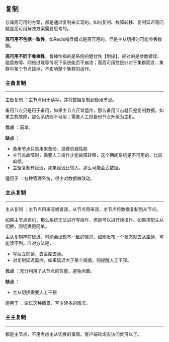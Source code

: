 ## 复制

存储高可用的方案，都是通过复制来实现的。如何复制、故障转移、复制延迟等问题是高可用解决方案需要思考的。

**高可用不包括一致性**，如Redis哨兵模式是高可用的，但是主从切换时可能会丢数据。

**高可用不同于鲁棒性**，鲁棒性指的是系统的健壮性【耐操】，应对的是参数错误、磁盘故障、网络过载等情况下系统能否不崩溃；而高可用性是针对于集群而言，集群中某个节点挂掉，不影响整个集群的运作。



### 主备复制

---

主备复制 ：主节点用于读写，并将数据复制到备用节点。

备用节点只是用于备用，如果主节点正常运作，那么备用节点就只是复制数据。如果主机故障，那么系统则不可用；需要人工将备份节点升级为主机。

**优点** ：简单。

**缺点** ：

- 备用节点只是用来备份，浪费机器性能
- 主节点故障时，需要人工操作才能故障转移，这个期间系统是不可用的，比较麻烦。
- 主备复制有延迟，如果延迟比较大，那么可能会丢数据。



适用于 ：各种管理系统，很少对数据做改动。



### 主从复制

---

主从复制 ：主节点用来写或者读，从节点用来读，主节点将数据复制到从节点。

如果主节点宕机，那么系统无法进行写操作，但是可以进行读操作。如果搭配主从切换，则切换更简单。

主从复制存在延迟，可能会出现不一致的情况，如刚发布一个状态就去从库读，可能读不到。应对方法是，

- 写后立刻读，去主库去读。
- 对复制延迟监控，如果延迟大于某个阈值，则提醒人工干预。



**优点** ：充分利用了从节点的性能，避免闲置。

**缺点** ：

- 主从切换需要人工干预



适用于 ：论坛这种情景，写少读多的情况。



### 主主复制

---

都是主节点，不用考虑主从切换的事情。客户端轮询去访问就可以了。